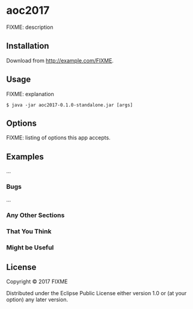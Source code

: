# aoc2017

FIXME: description

## Installation

Download from http://example.com/FIXME.

## Usage

FIXME: explanation

    $ java -jar aoc2017-0.1.0-standalone.jar [args]

## Options

FIXME: listing of options this app accepts.

## Examples

...

### Bugs

...

### Any Other Sections
### That You Think
### Might be Useful

## License

Copyright © 2017 FIXME

Distributed under the Eclipse Public License either version 1.0 or (at
your option) any later version.
